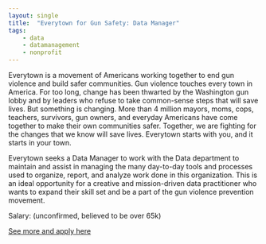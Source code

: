 ```yaml
---
layout: single
title:  "Everytown for Gun Safety: Data Manager"
tags: 
    - data
    - datamanagement
    - nonprofit
---
```


Everytown is a movement of Americans working together to end gun violence and build safer communities. Gun violence touches every town in America. For too long, change has been thwarted by the Washington gun lobby and by leaders who refuse to take common-sense steps that will save lives. But something is changing. More than 4 million mayors, moms, cops, teachers, survivors, gun owners, and everyday Americans have come together to make their own communities safer. Together, we are fighting for the changes that we know will save lives. Everytown starts with you, and it starts in your town.

Everytown seeks a Data Manager to work with the Data department to maintain and assist in managing the many day-to-day tools and processes used to organize, report, and analyze work done in this organization. This is an ideal opportunity for a creative and mission-driven data practitioner who wants to expand their skill set and be a part of the gun violence prevention movement.


Salary: (unconfirmed, believed to be over 65k)


[See more and apply here](https://everytown.org/job/?gh_jid=1913784)
